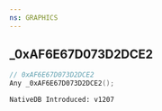 ```yaml
---
ns: GRAPHICS
---
```

## _0xAF6E67D073D2DCE2

```c
// 0xAF6E67D073D2DCE2
Any _0xAF6E67D073D2DCE2();
```

```
NativeDB Introduced: v1207
```

